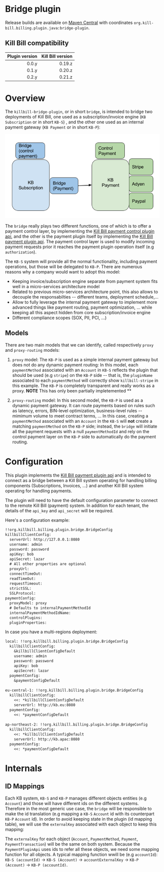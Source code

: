 Bridge plugin
=============

Release builds are available on [Maven Central](http://search.maven.org/#search%7Cga%7C1%7Cg%3A%22org.kill-bill.billing.plugin.java%22%20AND%20a%3A%22bridge-plugin%22) with coordinates `org.kill-bill.billing.plugin.java:bridge-plugin`.

Kill Bill compatibility
-----------------------

| Plugin version | Kill Bill version |
| -------------: | ----------------: |
| 0.0.y          | 0.19.z            |
| 0.1.y          | 0.20.z            |
| 0.2.y          | 0.21.z            |

# Overview

The `killbill-bridge-plugin`, or in short `bridge`, is intended to bridge two deployments of Kill Bill, one used as a subscription/invoice engine (`KB Subscription` or in short `KB-S`) , and the other one used as an internal payment gateway (`KB Payment` or in short `KB-P`):


![alt text](https://github.com/killbill/killbill-bridge-plugin/blob/master/assets/KillBillBridgePlugin.png "Bridge Deployment")

The `bridge` really plays two different functions, one of which is to offer a payment control layer, by implementing the [Kill Bill payment control plugin api](https://github.com/killbill/killbill-plugin-api/blob/master/control/src/main/java/org/killbill/billing/control/plugin/api/PaymentControlPluginApi.java), and the other is the payment plugin itself by implementing the [Kill Bill payment plugin api](https://github.com/killbill/killbill-plugin-api/blob/master/payment/src/main/java/org/killbill/billing/payment/plugin/api/PaymentPluginApi.java). The  payment control layer is used to modify incoming payment requests prior it reaches the payment plugin operation itself (e.g `authorization`).

The `KB-S` system will provide all the normal functionality, including payment operations, but those will be delegated to `KB-P`. There are numerous reasons why a company would want to adopt this model:

* Keeping invoice/subscription engine separate from payment system fits well in a micro-services architecture model
* Related to previous micro-services architecture point, this also allows to decouple the responsabilties -- different teams, deployment schedule,...
* Allow to fully leverage the internal payment gateway to implement more advanced things like payment routing, payment optimization, ... while keeping all this aspect hidden from core subscription/invoice engine
* Different compliance scopes (SOX, PII, PCI, ...)


## Models

There are two main models that we can identify, called respectively `proxy` and `proxy-routing` models:

1. `proxy` model: The `KB-P` is used as a simple internal payment gateway but does not do any dynamic payment routing: In this model, each `paymentMethod` associated with an `Account` in `KB-S` reflects the plugin that should be used (e.g `stripe`) on the `KB-P` side -- that is, the `pluginName` associated to each `paymentMethod` will correctly show `killbill-stripe` in this example.  The `KB-P` is completely transparent and really works as a proxy.  **NOTE** This has only been partially impletemented **

2. `proxy-routing` model: In this second model, the `KB-P` is used as a dynamic payment gateway. It can route payments based on rules such as latency, errors, BIN-level optimization, business-level rules -- mimimum volume to meet contract terms, ... In this case, creating a `paymentMethod` associated with an `Account` in the `KB-S` will **not** create a matching  `paymentMethod` on the `KB-P` side; instead, the `bridge` will initiate all the payment requests with a null `paymentMethodId` and rely on the control payment layer on the `KB-P` side to automatically do the payment routing.


# Configuration


This plugin implements the [Kill Bill payment plugin api](https://github.com/killbill/killbill-plugin-api/blob/master/payment/src/main/java/org/killbill/billing/payment/plugin/api/PaymentPluginApi.java) and is intended to connect as a bridge between a Kill Bill system operating for handling billing components (Subscriptions, Invoices, ...)
and another Kill Bill system operating for handling payments.

The plugin will need to have the default configuration parameter to connect to the remote Kill Bill (payment) system.
In addition for each tenant, the details of the `api_key` and `api_secret` will be required.

Here's a configuration example:

```
!!org.killbill.billing.plugin.bridge.BridgeConfig
killbillClientConfig:
  serverUrl: http://127.0.0.1:8080
  username: admin
  password: password
  apiKey: bob
  apiSecret: lazar
  # All other properties are optional
  proxyUrl:
  connectTimeOut:
  readTimeOut:
  requestTimeout:
  strictSSL:
  SSLProtocol:
paymentConfig:
  proxyModel: proxy
  # Defaults to internalPaymentMethodId
  internalPaymentMethodIdName:
  controlPlugins:
  pluginProperties:
```

In case you have a multi-regions deployment:

```
local: !!org.killbill.billing.plugin.bridge.BridgeConfig
  killbillClientConfig:
    &killbillClientConfigDefault
    username: admin
    password: password
    apiKey: bob
    apiSecret: lazar
  paymentConfig:
    &paymentConfigDefault

eu-central-1: !!org.killbill.billing.plugin.bridge.BridgeConfig
  killbillClientConfig:
    <<: *killbillClientConfigDefault
    serverUrl: http://kb.eu:8080
  paymentConfig:
    <<: *paymentConfigDefault

ap-northeast-2: !!org.killbill.billing.plugin.bridge.BridgeConfig
  killbillClientConfig:
    <<: *killbillClientConfigDefault
    serverUrl: http://kb.apac:8080
  paymentConfig:
    <<: *paymentConfigDefault
```

# Internals

## ID Mappings


Each KB system, `KB-S` and `KB-P` manages different objects entities (e.g `Account`) and those will have different ids on the different systems. Therefore in the most generic use case, the `bridge` will be responsible to make the id translation (e.g mapping a `KB-S` `Account` id with its counterpart `KB-P` `Account` id). In order to avoid keeping state in the plugin (id mapping table), we will use the `externalKey` associated with each object to keep this mapping:

The `externalKey` for each object (`Account`, `PaymentMethod`, `Payment`, `PaymentTransaction`) will be the same on both system. Because the `PaymentPluginApi` uses ids to refer all these objects, we need some mapping function for all objects. A typical mapping function wwill be (e.g `accountId`): `KB-S (accountId)` -> `KB-S (Account)` -> `accountExternalKey` -> `KB-P (Account)` -> `KB-P (accountId)`.






